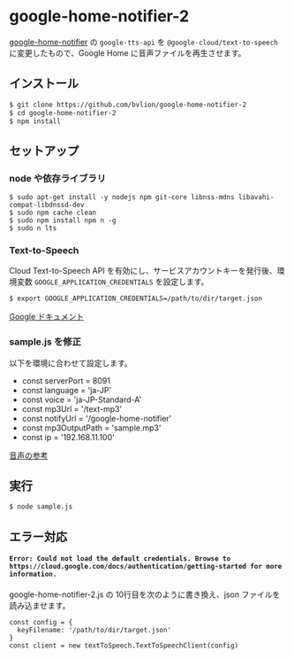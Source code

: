 # google-home-notifier-2

[google-home-notifier](https://github.com/noelportugal/google-home-notifier) の `google-tts-api` を `@google-cloud/text-to-speech` に変更したもので、Google Home に音声ファイルを再生させます。

## インストール

``` sh
$ git clone https://github.com/bvlion/google-home-notifier-2
$ cd google-home-notifier-2
$ npm install
```

## セットアップ

### node や依存ライブラリ

```
$ sudo apt-get install -y nodejs npm git-core libnss-mdns libavahi-compat-libdnssd-dev
$ sudo npm cache clean
$ sudo npm install npm n -g
$ sudo n lts
```

### Text-to-Speech

Cloud Text-to-Speech API を有効にし、サービスアカウントキーを発行後、環境変数 `GOOGLE_APPLICATION_CREDENTIALS` を設定します。

``` sh
$ export GOOGLE_APPLICATION_CREDENTIALS=/path/to/dir/target.json
```

[Google ドキュメント](https://cloud.google.com/text-to-speech/docs/quickstart-client-libraries)

### sample.js を修正

以下を環境に合わせて設定します。

- const serverPort = 8091
- const language = 'ja-JP'
- const voice = 'ja-JP-Standard-A'
- const mp3Url = '/text-mp3'
- const notifyUrl = '/google-home-notifier'
- const mp3OutputPath = 'sample.mp3'
- const ip = '192.168.11.100'

[音声の参考](https://cloud.google.com/text-to-speech/docs/voices)

## 実行

``` sh
$ node sample.js
```

## エラー対応

#### `Error: Could not load the default credentials. Browse to https://cloud.google.com/docs/authentication/getting-started for more information.`

google-home-notifier-2.js の 10行目を次のように書き換え、json ファイルを読み込ませます。

```
const config = {
  keyFilename: '/path/to/dir/target.json'
}
const client = new textToSpeech.TextToSpeechClient(config)
```
